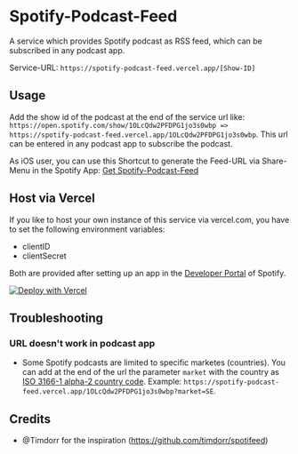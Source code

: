 # Spotify-Podcast-Feed

A service which provides Spotify podcast as RSS feed, which can be subscribed in any podcast app.

Service-URL: `https://spotify-podcast-feed.vercel.app/[Show-ID]`

## Usage

Add the show id of the podcast at the end of the service url like: `https://open.spotify.com/show/1OLcQdw2PFDPG1jo3s0wbp => https://spotify-podcast-feed.vercel.app/1OLcQdw2PFDPG1jo3s0wbp`.
This url can be entered in any podcast app to subscribe the podcast.

As iOS user, you can use this Shortcut to generate the Feed-URL via Share-Menu in the Spotify App: [Get Spotify-Podcast-Feed](https://www.icloud.com/shortcuts/759b8278b3794838bb5b9cd7ad3f343d)

## Host via Vercel
If you like to host your own instance of this service via vercel.com, you have to set the following environment variables:

* clientID
* clientSecret

Both are provided after setting up an app in the [Developer Portal](http://developer.spotify.com) of Spotify.

[![Deploy with Vercel](https://vercel.com/button)](https://vercel.com/new/git/external?repository-url=https%3A%2F%2Fgithub.com%2FThisIsBenny%2FSpotify-Podcast-Feed)

## Troubleshooting
### URL doesn't work in podcast app
* Some Spotify podcasts are limited to specific marketes (countries). You can add at the end of the url the parameter `market` with the country as [ ISO 3166-1 alpha-2 country code](https://en.wikipedia.org/wiki/ISO_3166-1_alpha-2). Example: `https://spotify-podcast-feed.vercel.app/1OLcQdw2PFDPG1jo3s0wbp?market=SE`.

## Credits
* @Timdorr for the inspiration (https://github.com/timdorr/spotifeed)
